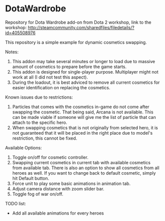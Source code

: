# DotaWardrobe
Repository for Dota Wardrobe add-on from Dota 2 workshop, link to the workshop: http://steamcommunity.com/sharedfiles/filedetails/?id=405508976

This repository is a simple example for dynamic cosmetics swapping.

Notes:

1. This addon may take several minutes or longer to load due to massive amount of cosmetics to prepare before the game starts.
2. This addon is designed for single-player purpose. Multiplayer might not work at all (I did not test this aspect). 
3. During the loadout, it is best adviced to remove all current cosmetics for easier identification on replacing the cosmetics. 

Known issues due to restrictions: 

1. Particles that comes with the cosmetics in-game do not come after swapping the cosmetic. That being said, Arcana is not available. This can be made viable if someone will give me the list of particle that can attach to the specific hero. 
2. When swapping cosmetics that is not originally from selected hero, it is not guaranteed that it will be placed in the right place due to model's restriction, this cannot be fixed. 

Available Options:

1. Toggle on/off for cosmetic controller. 
2. Swapping current cosmetics in current tab with available cosmetics from available tab. There is also an option to show all cosmetics from all heroes as well. If you want to change back to default cosmetic, simply hit Default button. 
3. Force unit to play some basic animations in animation tab. 
4. Adjust camera distance with zoom slider bar.
5. Toggle fog of war on/off.

TODO list:

+ Add all available animations for every heroes